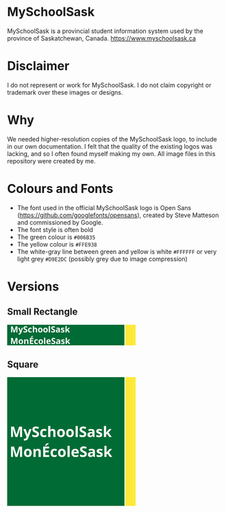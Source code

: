 # MySchoolSask
MySchoolSask is a provincial student information system used by the province of Saskatchewan, Canada.
https://www.myschoolsask.ca

# Disclaimer
I do not represent or work for MySchoolSask. I do not claim copyright or trademark over these images or designs.

# Why
We needed higher-resolution copies of the MySchoolSask logo, to include in our own documentation. I felt that the quality of the existing logos was lacking, and so I often found myself making my own. 
All image files in this repository were created by me.

# Colours and Fonts
* The font used in the official MySchoolSask logo is Open Sans (https://github.com/googlefonts/opensans), created by Steve Matteson and commissioned by Google. 
* The font style is often bold
* The green colour is `#006B35`
* The yellow colour is `#FFE938`
* The white-gray line between green and yellow is white `#FFFFFF` or very light grey `#D9E2DC` (possibly grey due to image compression)

# Versions

## Small Rectangle
<img src="/SmallRectangle/MSS-SmallRectangle.svg" width=300>

## Square 
<img src="/Square/MSS-Square.svg" width=300>
